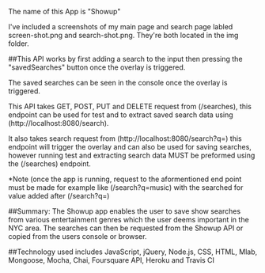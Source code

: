 The name of this App is "Showup"


I've included a screenshots of my main page and search page labled screen-shot.png and search-shot.png. They're both located in the img folder.


##This API works by first adding a search to the input then pressing the "savedSearches" button once the overlay is triggered.

The saved searches can be seen in the console once the overlay is triggered. 


This API takes GET, POST, PUT and DELETE request from (/searches), this endpoint can be used for test and to extract saved search data using (http://localhost:8080/search).

It also takes search request from (http://localhost:8080/search?q=) 
this endpoint will trigger the overlay and can also be used for saving searches, however running test and extracting search data MUST be preformed using the (/searches) endpoint. 

*Note (once the app is running, request to the aformentioned end point must be made for example like (/search?q=music) with the searched for value added after (/search?q=)  

##Summary: The Showup app enables the user to save show searches from various entertainment genres which the user deems important in the NYC area.  The searches can then be requested from the Showup API or copied from the users console or browser.  


##Technology used includes JavaScript, jQuery, Node.js, CSS, HTML, Mlab, Mongoose, Mocha, Chai, Foursquare API, Heroku and Travis CI